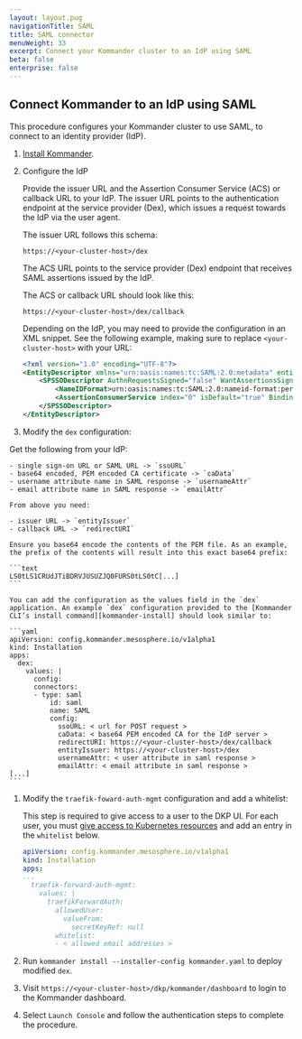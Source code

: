 ```yaml
---
layout: layout.pug
navigationTitle: SAML
title: SAML connector
menuWeight: 33
excerpt: Connect your Kommander cluster to an IdP using SAML
beta: false
enterprise: false
---
```


## Connect Kommander to an IdP using SAML

This procedure configures your Kommander cluster to use SAML, to connect to an identity provider (IdP).

1.  [Install Kommander](../../install).

1.  Configure the IdP

    Provide the issuer URL and the Assertion Consumer Service (ACS) or callback URL to your IdP. The issuer URL points to the authentication endpoint at the service provider (Dex), which issues a request towards the IdP via the user agent.

    The issuer URL follows this schema:

    ```text
    https://<your-cluster-host>/dex
    ```

    The ACS URL points to the service provider (Dex) endpoint that receives SAML assertions issued by the IdP.

    The ACS or callback URL should look like this:

    ```text
    https://<your-cluster-host>/dex/callback
    ```

    Depending on the IdP, you may need to provide the configuration in an XML snippet. See the following example, making sure to replace `<your-cluster-host>` with your URL:

    ```xml
    <?xml version="1.0" encoding="UTF-8"?>
    <EntityDescriptor xmlns="urn:oasis:names:tc:SAML:2.0:metadata" entityID="https://<your-cluster-host>/dex">
        <SPSSODescriptor AuthnRequestsSigned="false" WantAssertionsSigned="true" protocolSupportEnumeration="urn:oasis:names:tc:SAML:2.0:protocol">
            <NameIDFormat>urn:oasis:names:tc:SAML:2.0:nameid-format:persistent</NameIDFormat>
            <AssertionConsumerService index="0" isDefault="true" Binding="urn:oasis:names:tc:SAML:2.0:bindings:HTTP-POST" Location="https://<your-cluster-host>/dex/callback" />
        </SPSSODescriptor>
    </EntityDescriptor>
    ```

1.  Modify the `dex` configuration:

   Get the following from your IdP:

    - single sign-on URL or SAML URL -> `ssoURL`
    - base64 encoded, PEM encoded CA certificate -> `caData`
    - username attribute name in SAML response -> `usernameAttr`
    - email attribute name in SAML response -> `emailAttr`

    From above you need:

    - issuer URL -> `entityIssuer`
    - callback URL -> `redirectURI`

    Ensure you base64 encode the contents of the PEM file. As an example, the prefix of the contents will result into this exact base64 prefix:

    ```text
    LS0tLS1CRUdJTiBDRVJUSUZJQ0FURS0tLS0tC[...]
    ```

    You can add the configuration as the values field in the `dex` application. An example `dex` configuration provided to the [Kommander CLI’s install command][kommander-install] should look similar to:

    ```yaml
    apiVersion: config.kommander.mesosphere.io/v1alpha1
    kind: Installation
    apps:
      dex:
        values: |
          config:
          connectors:
          - type: saml
              id: saml
              name: SAML
              config:
                ssoURL: < url for POST request >
                caData: < base64 PEM encoded CA for the IdP server >
                redirectURI: https://<your-cluster-host>/dex/callback
                entityIssuer: https://<your-cluster-host>/dex
                usernameAttr: < user attribute in saml response >
                emailAttr: < email attribute in saml response >
    [...]
    ```

1.  Modify the `traefik-foward-auth-mgmt` configuration and add a whitelist:

    This step is required to give access to a user to the DKP UI. For each user, you must [give access to Kubernetes resources](../../operations/access-control/rbac) and add an entry in the `whitelist` below.

    ```yaml
    apiVersion: config.kommander.mesosphere.io/v1alpha1
    kind: Installation
    apps:
    ...
      traefik-forward-auth-mgmt:
        values: |
          traefikForwardAuth:
            allowedUser:
              valueFrom:
                secretKeyRef: null
            whitelist:
            - < allowed email addresses >

    ```

1.  Run `kommander install --installer-config kommander.yaml` to deploy modified `dex`.

1.  Visit `https://<your-cluster-host>/dkp/kommander/dashboard` to login to the Kommander dashboard.

1.  Select `Launch Console` and follow the authentication steps to complete the procedure.

[kommander-install]: ../../install/configuration/
